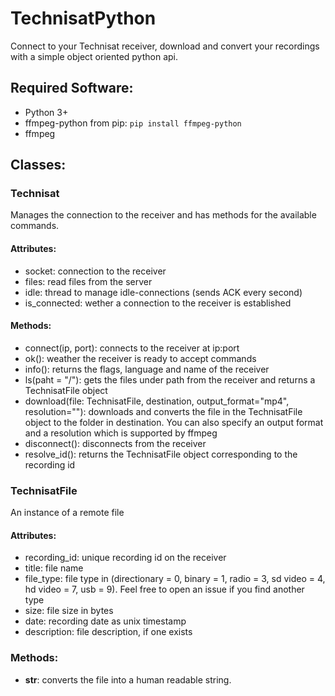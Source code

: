 # TechnisatPython
Connect to your Technisat receiver, download and convert your recordings with a simple object oriented python api.

## Required Software:
+ Python 3+
+ ffmpeg-python from pip: ```pip install ffmpeg-python```
+ ffmpeg

## Classes:
### Technisat
Manages the connection to the receiver and has methods for the available commands.
#### Attributes:
+ socket: connection to the receiver
+ files: read files from the server
+ idle: thread to manage idle-connections (sends ACK every second)
+ is_connected: wether a connection to the receiver is established
#### Methods:
+ connect(ip, port): connects to the receiver at ip:port
+ ok(): weather the receiver is ready to accept commands
+ info(): returns the flags, language and name of the receiver
+ ls(paht = "/"): gets the files under path from the receiver and returns a TechnisatFile object
+ download(file: TechnisatFile, destination, output_format="mp4", resolution=""): downloads and converts the file in the TechnisatFile object to the folder in destination. You can also specify an output format and a resolution which is supported by ffmpeg
+ disconnect(): disconnects from the receiver
+ resolve_id(): returns the TechnisatFile object corresponding to the recording id
### TechnisatFile
An instance of a remote file
#### Attributes:
+ recording_id: unique recording id on the receiver
+ title: file name
+ file_type: file type in (directionary = 0, binary = 1, radio = 3, sd video = 4, hd video = 7, usb = 9). Feel free to open an issue if you find another type
+ size: file size in bytes
+ date: recording date as unix timestamp
+ description: file description, if one exists
### Methods:
+ __str__: converts the file into a human readable string.
